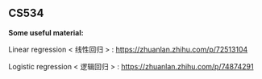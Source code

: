 ## CS534

**Some useful material:**

Linear regression < 线性回归 > : https://zhuanlan.zhihu.com/p/72513104

Logistic regression < 逻辑回归 > : https://zhuanlan.zhihu.com/p/74874291
